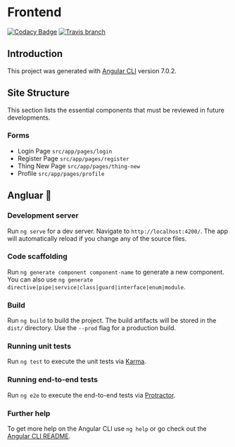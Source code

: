 # Frontend
[![Codacy Badge](https://api.codacy.com/project/badge/Grade/da903f24315147ef831f9dea1a70cbb4)](https://www.codacy.com/app/i1820/frontend?utm_source=github.com&amp;utm_medium=referral&amp;utm_content=I1820/frontend&amp;utm_campaign=Badge_Grade)
[![Travis branch](https://img.shields.io/travis/com/I1820/frontend/master.svg?style=flat-square)](https://travis-ci.com/I1820/frontend)


## Introduction
This project was generated with [Angular CLI](https://github.com/angular/angular-cli) version 7.0.2.

## Site Structure
This section lists the essential components that must be reviewed in future developments.

### Forms
- Login Page `src/app/pages/login`
- Register Page `src/app/pages/register`
- Thing New Page `src/app/pages/thing-new`
- Profile `src/app/pages/profile`

## Angluar :see_no_evil:

### Development server

Run `ng serve` for a dev server. Navigate to `http://localhost:4200/`. The app will automatically reload if you change any of the source files.

### Code scaffolding

Run `ng generate component component-name` to generate a new component. You can also use `ng generate directive|pipe|service|class|guard|interface|enum|module`.

### Build

Run `ng build` to build the project. The build artifacts will be stored in the `dist/` directory. Use the `--prod` flag for a production build.

### Running unit tests

Run `ng test` to execute the unit tests via [Karma](https://karma-runner.github.io).

### Running end-to-end tests

Run `ng e2e` to execute the end-to-end tests via [Protractor](http://www.protractortest.org/).

### Further help

To get more help on the Angular CLI use `ng help` or go check out the [Angular CLI README](https://github.com/angular/angular-cli/blob/master/README.md).
